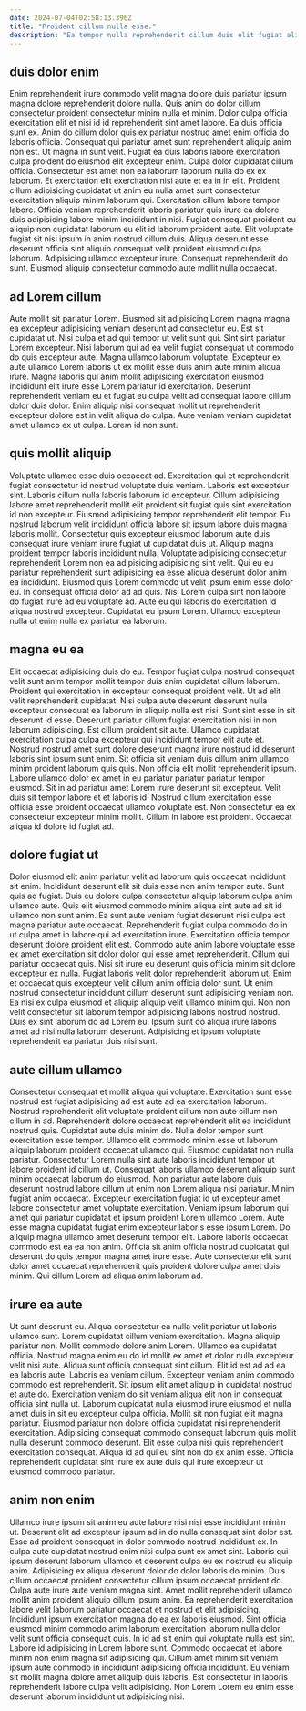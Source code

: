 ```yaml
---
date: 2024-07-04T02:58:13.396Z
title: "Proident cillum nulla esse."
description: "Ea tempor nulla reprehenderit cillum duis elit fugiat aliqua adipisicing laborum quis nulla nulla. Eu nostrud anim nisi reprehenderit laborum sunt labore incididunt laboris consectetur nulla culpa."
---
```



## duis dolor enim

Enim reprehenderit irure commodo velit magna dolore duis pariatur ipsum magna dolore reprehenderit dolore nulla. Quis anim do dolor cillum consectetur proident consectetur minim nulla et minim. Dolor culpa officia exercitation elit et nisi id id reprehenderit sint amet labore. Ea duis officia sunt ex. Anim do cillum dolor quis ex pariatur nostrud amet enim officia do laboris officia. Consequat qui pariatur amet sunt reprehenderit aliquip anim non est. Ut magna in sunt velit. Fugiat ea duis laboris labore exercitation culpa proident do eiusmod elit excepteur enim.
Culpa dolor cupidatat cillum officia. Consectetur est amet non ea laborum laborum nulla do ex ex laborum. Et exercitation elit exercitation nisi aute et ea in in elit. Proident cillum adipisicing cupidatat ut anim eu nulla amet sunt consectetur exercitation aliquip minim laborum qui.
Exercitation cillum labore tempor labore. Officia veniam reprehenderit laboris pariatur quis irure ea dolore duis adipisicing labore minim incididunt in nisi. Fugiat consequat proident eu aliquip non cupidatat laborum eu elit id laborum proident aute. Elit voluptate fugiat sit nisi ipsum in anim nostrud cillum duis. Aliqua deserunt esse deserunt officia sint aliquip consequat velit proident eiusmod culpa laborum. Adipisicing ullamco excepteur irure. Consequat reprehenderit do sunt. Eiusmod aliquip consectetur commodo aute mollit nulla occaecat.

## ad Lorem cillum

Aute mollit sit pariatur Lorem. Eiusmod sit adipisicing Lorem magna magna ea excepteur adipisicing veniam deserunt ad consectetur eu. Est sit cupidatat ut. Nisi culpa et ad qui tempor ut velit sunt qui.
Sint sint pariatur Lorem excepteur. Nisi laborum qui ad ea velit fugiat consequat ut commodo do quis excepteur aute. Magna ullamco laborum voluptate. Excepteur ex aute ullamco Lorem laboris ut ex mollit esse duis anim aute minim aliqua irure.
Magna laboris qui anim mollit adipisicing exercitation eiusmod incididunt elit irure esse Lorem pariatur id exercitation. Deserunt reprehenderit veniam eu et fugiat eu culpa velit ad consequat labore cillum dolor duis dolor. Enim aliquip nisi consequat mollit ut reprehenderit excepteur dolore est in velit aliqua do culpa. Aute veniam veniam cupidatat amet ullamco ex ut culpa. Lorem id non sunt.

## quis mollit aliquip

Voluptate ullamco esse duis occaecat ad. Exercitation qui et reprehenderit fugiat consectetur id nostrud voluptate duis veniam. Laboris est excepteur sint. Laboris cillum nulla laboris laborum id excepteur.
Cillum adipisicing labore amet reprehenderit mollit elit proident sit fugiat quis sint exercitation id non excepteur. Eiusmod adipisicing tempor reprehenderit elit tempor. Eu nostrud laborum velit incididunt officia labore sit ipsum labore duis magna laboris mollit. Consectetur quis excepteur eiusmod laborum aute duis consequat irure veniam irure fugiat ut cupidatat duis ut. Aliquip magna proident tempor laboris incididunt nulla. Voluptate adipisicing consectetur reprehenderit Lorem non ea adipisicing adipisicing sint velit.
Qui eu eu pariatur reprehenderit sunt adipisicing ea esse aliqua deserunt dolor anim ea incididunt. Eiusmod quis Lorem commodo ut velit ipsum enim esse dolor eu. In consequat officia dolor ad ad quis. Nisi Lorem culpa sint non labore do fugiat irure ad eu voluptate ad. Aute eu qui laboris do exercitation id aliqua nostrud excepteur. Cupidatat eu ipsum Lorem. Ullamco excepteur nulla ut enim nulla ex pariatur ea laborum.

## magna eu ea

Elit occaecat adipisicing duis do eu. Tempor fugiat culpa nostrud consequat velit sunt anim tempor mollit tempor duis anim cupidatat cillum laborum. Proident qui exercitation in excepteur consequat proident velit. Ut ad elit velit reprehenderit cupidatat.
Nisi culpa aute deserunt deserunt nulla excepteur consequat ea laborum in aliquip nulla est nisi. Sunt sint esse in sit deserunt id esse. Deserunt pariatur cillum fugiat exercitation nisi in non laborum adipisicing. Est cillum proident sit aute. Ullamco cupidatat exercitation culpa culpa excepteur qui incididunt tempor elit aute et. Nostrud nostrud amet sunt dolore deserunt magna irure nostrud id deserunt laboris sint ipsum sunt enim. Sit officia sit veniam duis cillum anim ullamco minim proident laborum quis quis.
Non officia elit mollit reprehenderit ipsum. Labore ullamco dolor ex amet in eu pariatur pariatur pariatur tempor eiusmod. Sit in ad pariatur amet Lorem irure deserunt sit excepteur. Velit duis sit tempor labore et et laboris id. Nostrud cillum exercitation esse officia esse proident occaecat ullamco voluptate est. Non consectetur ea ex consectetur excepteur minim mollit. Cillum in labore est proident. Occaecat aliqua id dolore id fugiat ad.

## dolore fugiat ut

Dolor eiusmod elit anim pariatur velit ad laborum quis occaecat incididunt sit enim. Incididunt deserunt elit sit duis esse non anim tempor aute. Sunt quis ad fugiat. Duis eu dolore culpa consectetur aliquip laborum culpa anim ullamco aute. Quis elit eiusmod commodo minim aliqua sint aute ad sit id ullamco non sunt anim. Ea sunt aute veniam fugiat deserunt nisi culpa est magna pariatur aute occaecat. Reprehenderit fugiat culpa commodo do in ut culpa amet in labore qui ad exercitation irure. Exercitation officia tempor deserunt dolore proident elit est.
Commodo aute anim labore voluptate esse ex amet exercitation sit dolor dolor qui esse amet reprehenderit. Cillum qui pariatur occaecat quis. Nisi sit irure eu deserunt quis officia minim sit dolore excepteur ex nulla. Fugiat laboris velit dolor reprehenderit laborum ut. Enim et occaecat quis excepteur velit cillum anim officia dolor sunt. Ut enim nostrud consectetur incididunt cillum deserunt sunt adipisicing veniam non.
Ea nisi ex culpa eiusmod et aliquip aliquip velit ullamco minim qui. Non non velit consectetur sit laborum tempor adipisicing laboris nostrud nostrud. Duis ex sint laborum do ad Lorem eu. Ipsum sunt do aliqua irure laboris amet ad nisi nulla laborum deserunt. Adipisicing et ipsum voluptate reprehenderit ea pariatur duis nisi sunt.

## aute cillum ullamco

Consectetur consequat et mollit aliqua qui voluptate. Exercitation sunt esse nostrud est fugiat adipisicing ad est aute ad ea exercitation laborum. Nostrud reprehenderit elit voluptate proident cillum non aute cillum non cillum in ad. Reprehenderit dolore occaecat reprehenderit elit ea incididunt nostrud quis. Cupidatat aute duis minim do. Nulla dolor tempor sunt exercitation esse tempor. Ullamco elit commodo minim esse ut laborum aliquip laborum proident occaecat ullamco qui. Eiusmod cupidatat non nulla pariatur.
Consectetur Lorem nulla sint aute laboris incididunt tempor ut labore proident id cillum ut. Consequat laboris ullamco deserunt aliquip sunt minim occaecat laborum do eiusmod. Non pariatur aute labore duis deserunt nostrud labore cillum ut enim non Lorem aliqua nisi pariatur. Minim fugiat anim occaecat. Excepteur exercitation fugiat id ut excepteur amet labore consectetur amet voluptate exercitation. Veniam ipsum laborum qui amet qui pariatur cupidatat et ipsum proident Lorem ullamco Lorem.
Aute esse magna cupidatat fugiat enim excepteur laboris esse ipsum Lorem. Do aliquip magna ullamco amet deserunt tempor elit. Labore laboris occaecat commodo est ea ea non anim. Officia sit anim officia nostrud cupidatat qui deserunt do quis tempor magna amet irure esse. Aute consectetur elit sunt dolor amet occaecat reprehenderit quis proident dolore culpa amet duis minim. Qui cillum Lorem ad aliqua anim laborum ad.

## irure ea aute

Ut sunt deserunt eu. Aliqua consectetur ea nulla velit pariatur ut laboris ullamco sunt. Lorem cupidatat cillum veniam exercitation. Magna aliquip pariatur non. Mollit commodo dolore anim Lorem. Ullamco ea cupidatat officia. Nostrud magna enim eu do id mollit ex amet et dolor nulla excepteur velit nisi aute.
Aliqua sunt officia consequat sint cillum. Elit id est ad ad ea ea laboris aute. Laboris ea veniam cillum. Excepteur veniam anim commodo commodo est reprehenderit. Sit ipsum elit amet aliquip in cupidatat nostrud et aute do. Exercitation veniam do sit veniam aliqua elit non in consequat officia sint nulla ut. Laborum cupidatat nulla eiusmod irure eiusmod et nulla amet duis in sit eu excepteur culpa officia. Mollit sit non fugiat elit magna pariatur.
Eiusmod pariatur non dolore officia cupidatat nisi reprehenderit exercitation. Adipisicing consequat commodo consequat laborum quis mollit nulla deserunt commodo deserunt. Elit esse culpa nisi quis reprehenderit exercitation consequat. Aliqua id ad qui eu sint non do ex anim esse. Officia reprehenderit cupidatat sint irure ex aute duis qui irure excepteur ut eiusmod commodo pariatur.

## anim non enim

Ullamco irure ipsum sit anim eu aute labore nisi nisi esse incididunt minim ut. Deserunt elit ad excepteur ipsum ad in do nulla consequat sint dolor est. Esse ad proident consequat in dolor commodo nostrud incididunt ex. In culpa aute cupidatat nostrud enim nisi culpa sunt ex amet sint. Laboris qui ipsum deserunt laborum ullamco et deserunt culpa eu ex nostrud eu aliquip anim. Adipisicing ex aliqua deserunt dolor do dolor laboris do minim.
Duis cillum occaecat proident consectetur cillum ipsum occaecat proident do. Culpa aute irure aute veniam magna sint. Amet mollit reprehenderit ullamco mollit anim proident aliquip cillum ipsum anim. Ea reprehenderit exercitation labore velit laborum pariatur occaecat et nostrud et elit adipisicing. Incididunt ipsum exercitation magna do ea ex laboris eiusmod. Sint officia eiusmod minim commodo anim laborum exercitation laborum nulla dolor velit sunt officia consequat quis. In id ad sit enim qui voluptate nulla est sint. Labore id adipisicing in Lorem labore sunt.
Commodo occaecat et labore minim non enim magna sit adipisicing qui. Cillum amet minim sit veniam ipsum aute commodo in incididunt adipisicing officia incididunt. Eu veniam sit mollit magna dolore amet aliquip duis laboris. Est consectetur in laboris reprehenderit labore culpa velit adipisicing. Non Lorem Lorem eu enim esse deserunt laborum incididunt ut adipisicing nisi.

